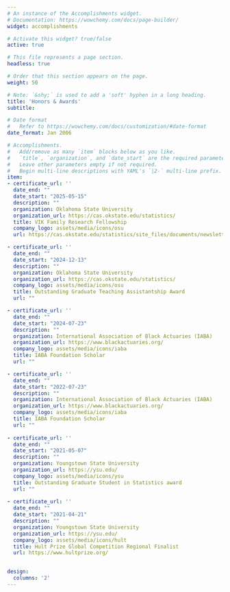 ```yaml
---
# An instance of the Accomplishments widget.
# Documentation: https://wowchemy.com/docs/page-builder/
widget: accomplishments

# Activate this widget? true/false
active: true

# This file represents a page section.
headless: true

# Order that this section appears on the page.
weight: 50

# Note: `&shy;` is used to add a 'soft' hyphen in a long heading.
title: 'Honors & Awards'
subtitle:

# Date format
#   Refer to https://wowchemy.com/docs/customization/#date-format
date_format: Jan 2006

# Accomplishments.
#   Add/remove as many `item` blocks below as you like.
#   `title`, `organization`, and `date_start` are the required parameters.
#   Leave other parameters empty if not required.
#   Begin multi-line descriptions with YAML's `|2-` multi-line prefix.
item:
- certificate_url: ''
  date_end: ""
  date_start: "2025-05-15"
  description: ""
  organization: Oklahoma State University
  organization_url: https://cas.okstate.edu/statistics/
  title: VIK Family Research Fellowship
  company_logo: assets/media/icons/osu
  url: https://cas.okstate.edu/statistics/site_files/documents/newsletters/stat_newsletter2018.pdf

- certificate_url: ''
  date_end: ""
  date_start: "2024-12-13"
  description: ""
  organization: Oklahoma State University
  organization_url: https://cas.okstate.edu/statistics/
  company_logo: assets/media/icons/osu
  title: Outstanding Graduate Teaching Assistantship Award
  url: ""

- certificate_url: ''
  date_end: ""
  date_start: "2024-07-23"
  description: ""
  organization: International Association of Black Actuaries (IABA)
  organization_url: https://www.blackactuaries.org/
  company_logo: assets/media/icons/iaba
  title: IABA Foundation Scholar
  url: ""

- certificate_url: ''
  date_end: ""
  date_start: "2022-07-23"
  description: ""
  organization: International Association of Black Actuaries (IABA)
  organization_url: https://www.blackactuaries.org/
  company_logo: assets/media/icons/iaba
  title: IABA Foundation Scholar
  url: ""
  
- certificate_url: ''
  date_end: ""
  date_start: "2021-05-07"
  description: ""
  organization: Youngstown State University
  organization_url: https://ysu.edu/
  company_logo: assets/media/icons/ysu
  title: Outstanding Graduate Student in Statistics award
  url: ""
  
- certificate_url: ''
  date_end: ""
  date_start: "2021-04-21"
  description: ""
  organization: Youngstown State University
  organization_url: https://ysu.edu/
  company_logo: assets/media/icons/hult
  title: Hult Prize Global Competition Regional Finalist
  url: https://www.hultprize.org/
  

design:
  columns: '2' 
---
```

